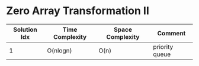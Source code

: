 # Zero Array Transformation II

| Solution Idx | Time Complexity | Space Complexity | Comment        |
| ------------ | --------------- | ---------------- | -------------- |
| 1            | O(nlogn)        | O(n)             | priority queue |
